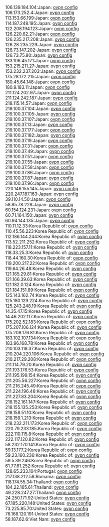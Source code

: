106.139.184.104:Japan: [ovpn config](vpn/106_139_184_104.ovpn)  
106.173.252.4:Japan: [ovpn config](vpn/106_173_252_4.ovpn)  
113.153.66.199:Japan: [ovpn config](vpn/113_153_66_199.ovpn)  
114.187.248.195:Japan: [ovpn config](vpn/114_187_248_195.ovpn)  
122.208.194.123:Japan: [ovpn config](vpn/122_208_194_123.ovpn)  
126.220.62.21:Japan: [ovpn config](vpn/126_220_62_21.ovpn)  
126.235.217.208:Japan: [ovpn config](vpn/126_235_217_208.ovpn)  
126.28.235.229:Japan: [ovpn config](vpn/126_28_235_229.ovpn)  
126.73.147.202:Japan: [ovpn config](vpn/126_73_147_202.ovpn)  
126.73.75.80:Japan: [ovpn config](vpn/126_73_75_80.ovpn)  
133.106.45.171:Japan: [ovpn config](vpn/133_106_45_171.ovpn)  
153.215.211.27:Japan: [ovpn config](vpn/153_215_211_27.ovpn)  
153.232.237.203:Japan: [ovpn config](vpn/153_232_237_203.ovpn)  
175.28.172.215:Japan: [ovpn config](vpn/175_28_172_215.ovpn)  
180.45.64.148:Japan: [ovpn config](vpn/180_45_64_148.ovpn)  
180.9.183.11:Japan: [ovpn config](vpn/180_9_183_11.ovpn)  
211.124.202.97:Japan: [ovpn config](vpn/211_124_202_97.ovpn)  
211.124.242.187:Japan: [ovpn config](vpn/211_124_242_187.ovpn)  
218.115.14.57:Japan: [ovpn config](vpn/218_115_14_57.ovpn)  
219.100.37.104:Japan: [ovpn config](vpn/219_100_37_104.ovpn)  
219.100.37.105:Japan: [ovpn config](vpn/219_100_37_105.ovpn)  
219.100.37.107:Japan: [ovpn config](vpn/219_100_37_107.ovpn)  
219.100.37.13:Japan: [ovpn config](vpn/219_100_37_13.ovpn)  
219.100.37.177:Japan: [ovpn config](vpn/219_100_37_177.ovpn)  
219.100.37.182:Japan: [ovpn config](vpn/219_100_37_182.ovpn)  
219.100.37.19:Japan: [ovpn config](vpn/219_100_37_19.ovpn)  
219.100.37.31:Japan: [ovpn config](vpn/219_100_37_31.ovpn)  
219.100.37.49:Japan: [ovpn config](vpn/219_100_37_49.ovpn)  
219.100.37.51:Japan: [ovpn config](vpn/219_100_37_51.ovpn)  
219.100.37.55:Japan: [ovpn config](vpn/219_100_37_55.ovpn)  
219.100.37.58:Japan: [ovpn config](vpn/219_100_37_58.ovpn)  
219.100.37.86:Japan: [ovpn config](vpn/219_100_37_86.ovpn)  
219.100.37.87:Japan: [ovpn config](vpn/219_100_37_87.ovpn)  
219.100.37.96:Japan: [ovpn config](vpn/219_100_37_96.ovpn)  
220.146.155.145:Japan: [ovpn config](vpn/220_146_155_145.ovpn)  
220.247.187.163:Japan: [ovpn config](vpn/220_247_187_163.ovpn)  
39.110.14.50:Japan: [ovpn config](vpn/39_110_14_50.ovpn)  
58.85.78.228:Japan: [ovpn config](vpn/58_85_78_228.ovpn)  
60.154.124.231:Japan: [ovpn config](vpn/60_154_124_231.ovpn)  
60.71.164.150:Japan: [ovpn config](vpn/60_71_164_150.ovpn)  
60.94.144.135:Japan: [ovpn config](vpn/60_94_144_135.ovpn)  
110.11.12.33:Korea Republic of: [ovpn config](vpn/110_11_12_33.ovpn)  
110.45.56.223:Korea Republic of: [ovpn config](vpn/110_45_56_223.ovpn)  
112.186.144.244:Korea Republic of: [ovpn config](vpn/112_186_144_244.ovpn)  
113.52.211.252:Korea Republic of: [ovpn config](vpn/113_52_211_252.ovpn)  
118.223.157.11:Korea Republic of: [ovpn config](vpn/118_223_157_11.ovpn)  
118.33.25.3:Korea Republic of: [ovpn config](vpn/118_33_25_3.ovpn)  
118.44.160.30:Korea Republic of: [ovpn config](vpn/118_44_160_30.ovpn)  
119.200.217.22:Korea Republic of: [ovpn config](vpn/119_200_217_22.ovpn)  
119.64.26.48:Korea Republic of: [ovpn config](vpn/119_64_26_48.ovpn)  
121.165.29.81:Korea Republic of: [ovpn config](vpn/121_165_29_81.ovpn)  
121.166.39.63:Korea Republic of: [ovpn config](vpn/121_166_39_63.ovpn)  
121.182.0.124:Korea Republic of: [ovpn config](vpn/121_182_0_124.ovpn)  
121.184.151.89:Korea Republic of: [ovpn config](vpn/121_184_151_89.ovpn)  
125.143.162.74:Korea Republic of: [ovpn config](vpn/125_143_162_74.ovpn)  
125.180.129.224:Korea Republic of: [ovpn config](vpn/125_180_129_224.ovpn)  
125.243.248.19:Korea Republic of: [ovpn config](vpn/125_243_248_19.ovpn)  
14.35.47.15:Korea Republic of: [ovpn config](vpn/14_35_47_15.ovpn)  
14.46.202.117:Korea Republic of: [ovpn config](vpn/14_46_202_117.ovpn)  
175.202.52.183:Korea Republic of: [ovpn config](vpn/175_202_52_183.ovpn)  
175.207.106.124:Korea Republic of: [ovpn config](vpn/175_207_106_124.ovpn)  
175.208.176.81:Korea Republic of: [ovpn config](vpn/175_208_176_81.ovpn)  
183.102.107.134:Korea Republic of: [ovpn config](vpn/183_102_107_134.ovpn)  
183.96.168.78:Korea Republic of: [ovpn config](vpn/183_96_168_78.ovpn)  
210.103.118.37:Korea Republic of: [ovpn config](vpn/210_103_118_37.ovpn)  
210.204.220.106:Korea Republic of: [ovpn config](vpn/210_204_220_106.ovpn)  
210.217.29.208:Korea Republic of: [ovpn config](vpn/210_217_29_208.ovpn)  
211.114.79.20:Korea Republic of: [ovpn config](vpn/211_114_79_20.ovpn)  
211.193.176.53:Korea Republic of: [ovpn config](vpn/211_193_176_53.ovpn)  
211.195.199.154:Korea Republic of: [ovpn config](vpn/211_195_199_154.ovpn)  
211.205.56.227:Korea Republic of: [ovpn config](vpn/211_205_56_227.ovpn)  
211.216.245.49:Korea Republic of: [ovpn config](vpn/211_216_245_49.ovpn)  
211.224.196.46:Korea Republic of: [ovpn config](vpn/211_224_196_46.ovpn)  
211.227.83.204:Korea Republic of: [ovpn config](vpn/211_227_83_204.ovpn)  
218.152.161.147:Korea Republic of: [ovpn config](vpn/218_152_161_147.ovpn)  
218.155.135.253:Korea Republic of: [ovpn config](vpn/218_155_135_253.ovpn)  
218.158.51.10:Korea Republic of: [ovpn config](vpn/218_158_51_10.ovpn)  
218.159.1.213:Korea Republic of: [ovpn config](vpn/218_159_1_213.ovpn)  
218.232.211.173:Korea Republic of: [ovpn config](vpn/218_232_211_173.ovpn)  
220.79.233.185:Korea Republic of: [ovpn config](vpn/220_79_233_185.ovpn)  
222.110.115.8:Korea Republic of: [ovpn config](vpn/222_110_115_8.ovpn)  
222.117.120.82:Korea Republic of: [ovpn config](vpn/222_117_120_82.ovpn)  
58.232.170.141:Korea Republic of: [ovpn config](vpn/58_232_170_141.ovpn)  
59.13.177.2:Korea Republic of: [ovpn config](vpn/59_13_177_2.ovpn)  
59.23.160.236:Korea Republic of: [ovpn config](vpn/59_23_160_236.ovpn)  
59.5.39.246:Korea Republic of: [ovpn config](vpn/59_5_39_246.ovpn)  
61.77.61.252:Korea Republic of: [ovpn config](vpn/61_77_61_252.ovpn)  
128.65.233.104:Portugal: [ovpn config](vpn/128_65_233_104.ovpn)  
217.138.212.58:Romania: [ovpn config](vpn/217_138_212_58.ovpn)  
118.174.55.34:Thailand: [ovpn config](vpn/118_174_55_34.ovpn)  
184.22.165.61:Thailand: [ovpn config](vpn/184_22_165_61.ovpn)  
49.228.247.27:Thailand: [ovpn config](vpn/49_228_247_27.ovpn)  
24.250.171.92:United States: [ovpn config](vpn/24_250_171_92.ovpn)  
67.185.220.148:United States: [ovpn config](vpn/67_185_220_148.ovpn)  
73.225.85.70:United States: [ovpn config](vpn/73_225_85_70.ovpn)  
76.168.120.191:United States: [ovpn config](vpn/76_168_120_191.ovpn)  
58.187.62.6:Viet Nam: [ovpn config](vpn/58_187_62_6.ovpn)  
